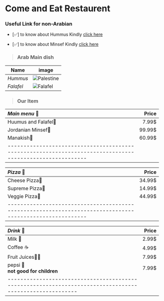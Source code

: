 #           Come and Eat Restaurent 

### Useful Link for non-Arabian 

- [✅] to know about Hummus Kindly [click here](https://en.wikipedia.org/wiki/Hummus)



- [✅] to know about Minsef Kindly [click here](https://en.wikipedia.org/wiki/Mansaf#:~:text=Mansaf%20(Arabic%3A%20%D9%85%D9%86%D8%B3%D9%81)%20is,nuts%20alongside%20jameed%2Ddrenched%20lamb.)



> ### Arab Main dish 

| Name  | image |
| ------------- | ------------- |
| *Hummus*   | ![Palestine](https://cdn.xxl.thumbs.canstockphoto.com/traditional-humus-dish-with-olive-oil-paprika-and-parsley-stock-photography_csp3849120.jpg)  |
|  *Falafel*  | ![Falafel](https://cdn.w600.comps.canstockphoto.com/falafel-stock-photograph_csp7917989.jpg)   | 





> ### Our Item  


| *Main menu* 🍗 | Price | 
|:------|-----:|
|      Huumus and Falafel🍱   |  7.99$  | 
| Jordanian Minsef🍝   |  99.99$  |  
|      Manakish🌿  |  60.99$  |   
|  ---------------------------------------------------------------------------------------------------------   | |    




| *Pizza* 🍕 | Price | 
|:------|-----:|
|      Cheese Pizza🧀   |  34.99$  | 
| Supreme Pizza🥓   |  14.99$  |  
|      Veggie Pizza🌿  |  44.99$  |  
|  ---------------------------------------------------------------------------------------------------------   | |    

| *Drink* 🍷 | Price | 
|:------|-----:|
|      Milk 🥛   |  2.99$  | 
|      Coffee ☕   |  4.99$  |  
|      Fruit Juices🥤🧊  |  7.99$  |
|      pepsi 🍾<br> **not good for children** |  7.99$  |  
|  --------------------------------------------------------------------------------------------------------    | |  





